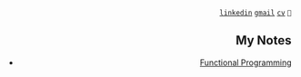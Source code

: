 <div align="right">

[```linkedin```](https://www.linkedin.com/in/sergencepoglu/)
[```gmail```](mailto:dev.csgn@gmail.com)
[```cv```](https://shadowed-fold-d15.notion.site/Sergen-epo-lu-ad935aae28b44eefa8a79bde0d575c3f)
``` 🤙 ```

## My Notes
- [Functional Programming](https://shadowed-fold-d15.notion.site/c7a94bd78e874da88bb19563056114ae?v=ae95ed31a3d64b95bf33edda6053be4e&pvs=4)
